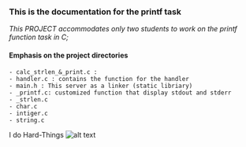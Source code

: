 ### This is the documentation for the printf task

*This PROJECT accommodates only two students to work on the printf function task in C;*

#### Emphasis on the project directories
```- _putchar.c : Self customized function that display a single item to stdout and stderr
- calc_strlen_&_print.c : 
- handler.c : contains the function for the handler
- main.h : This server as a linker (static libriary)
- _printf.c: customized function that display stdout and stderr   
- _strlen.c    
- char.c                   
- intiger.c   
- string.c
```
I do Hard-Things
![alt text](https://www.shutterstock.com/image-vector/programmer-creates-new-project-vector-600w-1732352233.jpg "Doing Hard things!")
